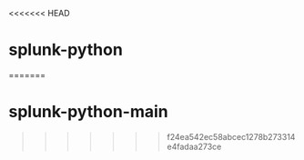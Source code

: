 <<<<<<< HEAD
# splunk-python
=======
# splunk-python-main
>>>>>>> f24ea542ec58abcec1278b273314e4fadaa273ce
